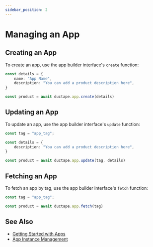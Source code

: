 ```yaml
---
sidebar_position: 2
---
```


# Managing an App

## Creating an App

To create an app, use the app builder interface's `create` function:

```ts
const details = {
    name: "App Name",
    description: "You can add a product description here",
}

const product = await ductape.app.create(details)

```

## Updating an App

To update an app, use the app builder interface's `update` function:

```ts
const tag = "app_tag";

const details = {
    description: "You can add a product description here",
}

const product = await ductape.app.update(tag, details)

```

## Fetching an App

To fetch an app by tag, use the app builder interface's `fetch` function:

```ts
const tag = "app_tag";

const product = await ductape.app.fetch(tag)
```

## See Also

* [Getting Started with Apps](./getting-started.md)
* [App Instance Management](./app-instance.md)